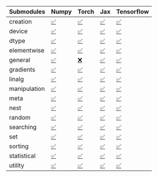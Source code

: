 | Submodules   | Numpy                                                                                                                           | Torch                                                                                                                           | Jax                                                                                                                             | Tensorflow                                                                                                                      |
|:-------------|:--------------------------------------------------------------------------------------------------------------------------------|:--------------------------------------------------------------------------------------------------------------------------------|:--------------------------------------------------------------------------------------------------------------------------------|:--------------------------------------------------------------------------------------------------------------------------------|
| creation     | <a href="https://github.com/unifyai/ivy/runs/8244126511?check_suite_focus=true" rel="noopener noreferrer" target="_blank">✅</a> | <a href="https://github.com/unifyai/ivy/runs/8244128439?check_suite_focus=true" rel="noopener noreferrer" target="_blank">✅</a> | <a href="https://github.com/unifyai/ivy/runs/8244130306?check_suite_focus=true" rel="noopener noreferrer" target="_blank">✅</a> | <a href="https://github.com/unifyai/ivy/runs/8244132192?check_suite_focus=true" rel="noopener noreferrer" target="_blank">✅</a> |
| device       | <a href="https://github.com/unifyai/ivy/runs/8244126612?check_suite_focus=true" rel="noopener noreferrer" target="_blank">✅</a> | <a href="https://github.com/unifyai/ivy/runs/8244128543?check_suite_focus=true" rel="noopener noreferrer" target="_blank">✅</a> | <a href="https://github.com/unifyai/ivy/runs/8244130423?check_suite_focus=true" rel="noopener noreferrer" target="_blank">✅</a> | <a href="https://github.com/unifyai/ivy/runs/8244132289?check_suite_focus=true" rel="noopener noreferrer" target="_blank">✅</a> |
| dtype        | <a href="https://github.com/unifyai/ivy/runs/8244126714?check_suite_focus=true" rel="noopener noreferrer" target="_blank">✅</a> | <a href="https://github.com/unifyai/ivy/runs/8244128642?check_suite_focus=true" rel="noopener noreferrer" target="_blank">✅</a> | <a href="https://github.com/unifyai/ivy/runs/8244130558?check_suite_focus=true" rel="noopener noreferrer" target="_blank">✅</a> | <a href="https://github.com/unifyai/ivy/runs/8244132389?check_suite_focus=true" rel="noopener noreferrer" target="_blank">✅</a> |
| elementwise  | <a href="https://github.com/unifyai/ivy/runs/8244126824?check_suite_focus=true" rel="noopener noreferrer" target="_blank">✅</a> | <a href="https://github.com/unifyai/ivy/runs/8244128741?check_suite_focus=true" rel="noopener noreferrer" target="_blank">✅</a> | <a href="https://github.com/unifyai/ivy/runs/8244130659?check_suite_focus=true" rel="noopener noreferrer" target="_blank">✅</a> | <a href="https://github.com/unifyai/ivy/runs/8244132528?check_suite_focus=true" rel="noopener noreferrer" target="_blank">✅</a> |
| general      | <a href="https://github.com/unifyai/ivy/runs/8244126930?check_suite_focus=true" rel="noopener noreferrer" target="_blank">✅</a> | <a href="https://github.com/unifyai/ivy/runs/8244128846?check_suite_focus=true" rel="noopener noreferrer" target="_blank">❌</a> | <a href="https://github.com/unifyai/ivy/runs/8244130757?check_suite_focus=true" rel="noopener noreferrer" target="_blank">✅</a> | <a href="https://github.com/unifyai/ivy/runs/8244132644?check_suite_focus=true" rel="noopener noreferrer" target="_blank">✅</a> |
| gradients    | <a href="https://github.com/unifyai/ivy/runs/8244127056?check_suite_focus=true" rel="noopener noreferrer" target="_blank">✅</a> | <a href="https://github.com/unifyai/ivy/runs/8244128947?check_suite_focus=true" rel="noopener noreferrer" target="_blank">✅</a> | <a href="https://github.com/unifyai/ivy/runs/8244130862?check_suite_focus=true" rel="noopener noreferrer" target="_blank">✅</a> | <a href="https://github.com/unifyai/ivy/runs/8244132752?check_suite_focus=true" rel="noopener noreferrer" target="_blank">✅</a> |
| linalg       | <a href="https://github.com/unifyai/ivy/runs/8244127153?check_suite_focus=true" rel="noopener noreferrer" target="_blank">✅</a> | <a href="https://github.com/unifyai/ivy/runs/8244129042?check_suite_focus=true" rel="noopener noreferrer" target="_blank">✅</a> | <a href="https://github.com/unifyai/ivy/runs/8244130981?check_suite_focus=true" rel="noopener noreferrer" target="_blank">✅</a> | <a href="https://github.com/unifyai/ivy/runs/8244132865?check_suite_focus=true" rel="noopener noreferrer" target="_blank">✅</a> |
| manipulation | <a href="https://github.com/unifyai/ivy/runs/8244127311?check_suite_focus=true" rel="noopener noreferrer" target="_blank">✅</a> | <a href="https://github.com/unifyai/ivy/runs/8244129163?check_suite_focus=true" rel="noopener noreferrer" target="_blank">✅</a> | <a href="https://github.com/unifyai/ivy/runs/8244131081?check_suite_focus=true" rel="noopener noreferrer" target="_blank">✅</a> | <a href="https://github.com/unifyai/ivy/runs/8244132972?check_suite_focus=true" rel="noopener noreferrer" target="_blank">✅</a> |
| meta         | <a href="https://github.com/unifyai/ivy/runs/8244127452?check_suite_focus=true" rel="noopener noreferrer" target="_blank">✅</a> | <a href="https://github.com/unifyai/ivy/runs/8244129253?check_suite_focus=true" rel="noopener noreferrer" target="_blank">✅</a> | <a href="https://github.com/unifyai/ivy/runs/8244131182?check_suite_focus=true" rel="noopener noreferrer" target="_blank">✅</a> | <a href="https://github.com/unifyai/ivy/runs/8244133116?check_suite_focus=true" rel="noopener noreferrer" target="_blank">✅</a> |
| nest         | <a href="https://github.com/unifyai/ivy/runs/8244127547?check_suite_focus=true" rel="noopener noreferrer" target="_blank">✅</a> | <a href="https://github.com/unifyai/ivy/runs/8244129372?check_suite_focus=true" rel="noopener noreferrer" target="_blank">✅</a> | <a href="https://github.com/unifyai/ivy/runs/8244131290?check_suite_focus=true" rel="noopener noreferrer" target="_blank">✅</a> | <a href="https://github.com/unifyai/ivy/runs/8244133226?check_suite_focus=true" rel="noopener noreferrer" target="_blank">✅</a> |
| random       | <a href="https://github.com/unifyai/ivy/runs/8244127692?check_suite_focus=true" rel="noopener noreferrer" target="_blank">✅</a> | <a href="https://github.com/unifyai/ivy/runs/8244129527?check_suite_focus=true" rel="noopener noreferrer" target="_blank">✅</a> | <a href="https://github.com/unifyai/ivy/runs/8244131410?check_suite_focus=true" rel="noopener noreferrer" target="_blank">✅</a> | <a href="https://github.com/unifyai/ivy/runs/8244133347?check_suite_focus=true" rel="noopener noreferrer" target="_blank">✅</a> |
| searching    | <a href="https://github.com/unifyai/ivy/runs/8244127793?check_suite_focus=true" rel="noopener noreferrer" target="_blank">✅</a> | <a href="https://github.com/unifyai/ivy/runs/8244129638?check_suite_focus=true" rel="noopener noreferrer" target="_blank">✅</a> | <a href="https://github.com/unifyai/ivy/runs/8244131519?check_suite_focus=true" rel="noopener noreferrer" target="_blank">✅</a> | <a href="https://github.com/unifyai/ivy/runs/8244133467?check_suite_focus=true" rel="noopener noreferrer" target="_blank">✅</a> |
| set          | <a href="https://github.com/unifyai/ivy/runs/8244127885?check_suite_focus=true" rel="noopener noreferrer" target="_blank">✅</a> | <a href="https://github.com/unifyai/ivy/runs/8244129808?check_suite_focus=true" rel="noopener noreferrer" target="_blank">✅</a> | <a href="https://github.com/unifyai/ivy/runs/8244131673?check_suite_focus=true" rel="noopener noreferrer" target="_blank">✅</a> | <a href="https://github.com/unifyai/ivy/runs/8244133596?check_suite_focus=true" rel="noopener noreferrer" target="_blank">✅</a> |
| sorting      | <a href="https://github.com/unifyai/ivy/runs/8244128033?check_suite_focus=true" rel="noopener noreferrer" target="_blank">✅</a> | <a href="https://github.com/unifyai/ivy/runs/8244129916?check_suite_focus=true" rel="noopener noreferrer" target="_blank">✅</a> | <a href="https://github.com/unifyai/ivy/runs/8244131853?check_suite_focus=true" rel="noopener noreferrer" target="_blank">✅</a> | <a href="https://github.com/unifyai/ivy/runs/8244133698?check_suite_focus=true" rel="noopener noreferrer" target="_blank">✅</a> |
| statistical  | <a href="https://github.com/unifyai/ivy/runs/8244128208?check_suite_focus=true" rel="noopener noreferrer" target="_blank">✅</a> | <a href="https://github.com/unifyai/ivy/runs/8244130051?check_suite_focus=true" rel="noopener noreferrer" target="_blank">✅</a> | <a href="https://github.com/unifyai/ivy/runs/8244131959?check_suite_focus=true" rel="noopener noreferrer" target="_blank">✅</a> | <a href="https://github.com/unifyai/ivy/runs/8244133831?check_suite_focus=true" rel="noopener noreferrer" target="_blank">✅</a> |
| utility      | <a href="https://github.com/unifyai/ivy/runs/8244128349?check_suite_focus=true" rel="noopener noreferrer" target="_blank">✅</a> | <a href="https://github.com/unifyai/ivy/runs/8244130196?check_suite_focus=true" rel="noopener noreferrer" target="_blank">✅</a> | <a href="https://github.com/unifyai/ivy/runs/8244132086?check_suite_focus=true" rel="noopener noreferrer" target="_blank">✅</a> | <a href="https://github.com/unifyai/ivy/runs/8244133992?check_suite_focus=true" rel="noopener noreferrer" target="_blank">✅</a> |